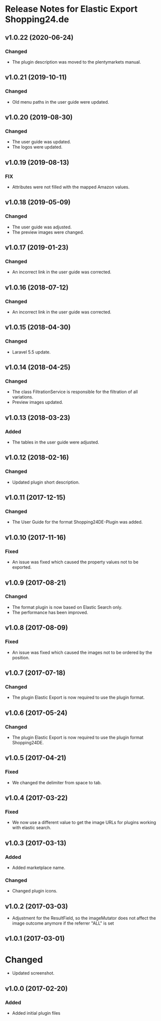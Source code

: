 # Release Notes for Elastic Export Shopping24.de

## v1.0.22 (2020-06-24)

### Changed
- The plugin description was moved to the plentymarkets manual.

## v1.0.21 (2019-10-11)

### Changed
- Old menu paths in the user guide were updated.

## v1.0.20 (2019-08-30)

### Changed
- The user guide was updated.
- The logos were updated.

## v1.0.19 (2019-08-13)

### FIX
- Attributes were not filled with the mapped Amazon values.

## v1.0.18 (2019-05-09)

### Changed
- The user guide was adjusted.
- The preview images were changed.

## v1.0.17 (2019-01-23)

### Changed
- An incorrect link in the user guide was corrected.

## v1.0.16 (2018-07-12)

### Changed
- An incorrect link in the user guide was corrected.

## v1.0.15 (2018-04-30)

### Changed
- Laravel 5.5 update.

## v1.0.14 (2018-04-25)

### Changed
- The class FiltrationService is responsible for the filtration of all variations.
- Preview images updated.

## v1.0.13 (2018-03-23)

### Added
- The tables in the user guide were adjusted.

## v1.0.12 (2018-02-16)

### Changed
- Updated plugin short description.

## v1.0.11 (2017-12-15)  

### Changed 
- The User Guide for the format Shopping24DE-Plugin was added.

## v1.0.10 (2017-11-16)

### Fixed
- An issue was fixed which caused the property values not to be exported.

## v1.0.9 (2017-08-21)

### Changed
- The format plugin is now based on Elastic Search only.
- The performance has been improved.

## v1.0.8 (2017-08-09)

### Fixed
- An issue was fixed which caused the images not to be ordered by the position.

## v1.0.7 (2017-07-18)

### Changed
- The plugin Elastic Export is now required to use the plugin format.

## v1.0.6 (2017-05-24)

### Changed
- The plugin Elastic Export is now required to use the plugin format Shopping24DE.

## v1.0.5 (2017-04-21)

### Fixed
- We changed the delimiter from space to tab.

## v1.0.4 (2017-03-22)

### Fixed
- We now use a different value to get the image URLs for plugins working with elastic search.

## v1.0.3 (2017-03-13)

### Added
- Added marketplace name.

### Changed
- Changed plugin icons.

## v1.0.2 (2017-03-03)
- Adjustment for the ResultField, so the imageMutator does not affect the image outcome anymore if the referrer "ALL" is set

## v1.0.1 (2017-03-01)

# Changed
- Updated screenshot.

## v1.0.0 (2017-02-20)

### Added
- Added initial plugin files
